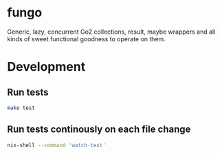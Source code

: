 # fungo

Generic, lazy, concurrent Go2 collections, result, maybe wrappers and all kinds of sweet functional goodness to operate on them.

# Development

## Run tests
```sh
make test
```

## Run tests continously on each file change
```sh
nix-shell --command 'watch-test'
```
